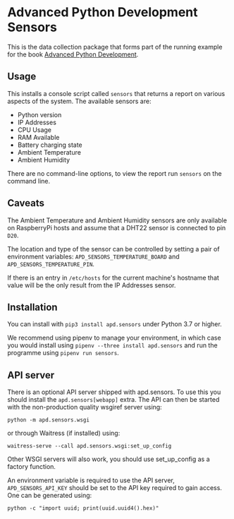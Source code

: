 # Advanced Python Development Sensors

This is the data collection package that forms part of the running example
for the book [Advanced Python Development](https://advancedpython.dev).

## Usage

This installs a console script called `sensors` that returns a report on
various aspects of the system. The available sensors are:

* Python version
* IP Addresses
* CPU Usage
* RAM Available
* Battery charging state
* Ambient Temperature
* Ambient Humidity

There are no command-line options, to view the report run `sensors` on the
command line.

## Caveats

The Ambient Temperature and Ambient Humidity sensors are only available on
RaspberryPi hosts and assume that a DHT22 sensor is connected to pin `D20`.

The location and type of the sensor can be controlled by setting a pair of
environment variables: `APD_SENSORS_TEMPERATURE_BOARD` and
`APD_SENSORS_TEMPERATURE_PIN`.

If there is an entry in `/etc/hosts` for the current machine's hostname that
value will be the only result from the IP Addresses sensor.

## Installation

You can install with `pip3 install apd.sensors` under Python 3.7 or higher.

We recommend using pipenv to manage your environment, in which case you would
install using `pipenv --three install apd.sensors` and run the programme using 
`pipenv run sensors`.

## API server

There is an optional API server shipped with apd.sensors. To use this you
should install the `apd.sensors[webapp]` extra. The API can then be started
with the non-production quality wsgiref server using:

    python -m apd.sensors.wsgi

or through Waitress (if installed) using:

    waitress-serve --call apd.sensors.wsgi:set_up_config

Other WSGI servers will also work, you should use set_up_config as a factory
function.

An environment variable is required to use the API server, `APD_SENSORS_API_KEY`
should be set to the API key required to gain access. One can be generated
using:

    python -c "import uuid; print(uuid.uuid4().hex)"
